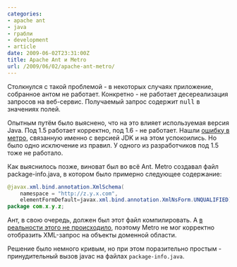 ```yaml
---
categories:
- apache ant
- java
- грабли
- development
- article
date: 2009-06-02T23:31:00Z
title: Apache Ant и Metro
url: /2009/06/02/apache-ant-metro/
---
```


Столкнулся с такой проблемой - в некоторых случаях приложение, собранное антом не работает. Конкретно - не работает десереализация запросов на веб-сервис. Получаемый запрос содержит <tt>null</tt> в значениях полей.

Опытным путём было выяснено, что на это влияет используемая версия Java. Под 1.5 работает корректно, под 1.6 - не работает. Нашли <a href="https://jaxb.dev.java.net/guide/Runtime_Errors.html#Illegal_class_modifiers_for_package_info__0x1600">ошибку в метро</a>, связанную именно с версией JDK и на этом успокоились. Но было одно исключение из правил. У одного из разработчиков под 1.5 тоже не работало.

Как выяснилось позже, виноват был во всё Ant.
Metro создавал файл package-info.java, в котором было примерно следующее содержание:

```java
@javax.xml.bind.annotation.XmlSchema(
    namespace = "http://z.y.x.com", 
    elementFormDefault=javax.xml.bind.annotation.XmlNsForm.UNQUALIFIED)
package com.x.y.z;
```

Ант, в свою очередь, должен был этот файл компилировать. А <a href="http://ant.apache.org/manual/CoreTasks/javac.html">в реальности этого не происходило</a>, поэтому Metro не мог корректно отобразить XML-запрос на объекты доменной области.

Решение было немного кривым, но при этом поразительно простым - принудительный вызов javac на файлах `package-info.java`.
